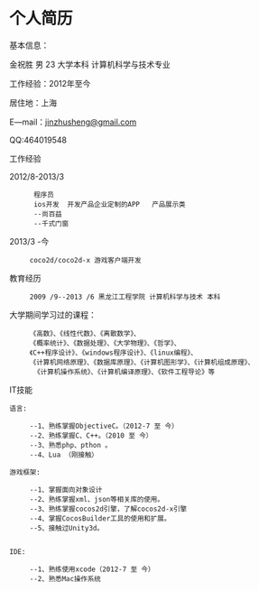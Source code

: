 个人简历
===========
基本信息：

 金祝胜  男  23  大学本科  计算机科学与技术专业 
 
 工作经验：2012年至今
 
 居住地：上海
 
 E—mail：jinzhusheng@gmail.com
 
 QQ:464019548
 
 工作经验
 
 2012/8-2013/3
 
          程序员
          ios开发  开发产品企业定制的APP   产品展示类
          --尚百益
          --千式门窗
        
  
  
2013/3 -今

         coco2d/coco2d-x 游戏客户端开发
         
教育经历

         2009 /9--2013 /6 黑龙江工程学院 计算机科学与技术 本科

大学期间学习过的课程：

         《高数》、《线性代数》、《离散数学》、
         《概率统计》、《数据处理》、《大学物理》、《哲学》、
         《C++程序设计》、《windows程序设计》、《linux编程》、
         《计算机网络原理》、《数据库原理》、《计算机图形学》、《计算机组成原理》、
          《计算机操作系统》、《计算机编译原理》、《软件工程导论》等

IT技能

    语言:

         --1、熟练掌握ObjectiveC。（2012-7 至 今）
         --2、熟练掌握C、C++。（2010 至 今） 
         --3、熟悉php、pthon 。 
         --4、Lua （刚接触） 

    游戏框架: 

         --1、掌握面向对象设计 
         --2、熟练掌握xml、json等相关库的使用。 
         --3、熟练掌握cocos2d引擎，了解cocos2d-x引擎 
         --4、掌握CocosBuilder工具的使用和扩展。 
         --5、接触过Unity3d。 


    IDE: 

         --1、熟练使用xcode（2012-7 至 今） 
         --2、熟悉Mac操作系统
 

 
